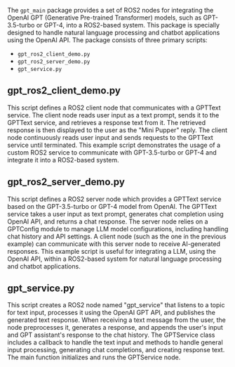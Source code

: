 The `gpt_main` package provides a set of ROS2 nodes for integrating the OpenAI GPT (Generative Pre-trained Transformer) models, such as GPT-3.5-turbo or GPT-4, into a ROS2-based system. This package is specially designed to handle natural language processing and chatbot applications using the OpenAI API. The package consists of three primary scripts:

- `gpt_ros2_client_demo.py`
- `gpt_ros2_server_demo.py`
- `gpt_service.py`

## gpt_ros2_client_demo.py

This script defines a ROS2 client node that communicates with a GPTText service. The client node reads user input as a text prompt, sends it to the GPTText service, and retrieves a response text from it. The retrieved response is then displayed to the user as the "Mini Pupper" reply. The client node continuously reads user input and sends requests to the GPTText service until terminated. This example script demonstrates the usage of a custom ROS2 service to communicate with GPT-3.5-turbo or GPT-4 and integrate it into a ROS2-based system.

## gpt_ros2_server_demo.py

This script defines a ROS2 server node which provides a GPTText service based on the GPT-3.5-turbo or GPT-4 model from OpenAI. The GPTText service takes a user input as text prompt, generates chat completion using OpenAI API, and returns a chat response. The server node relies on a GPTConfig module to manage LLM model configurations, including handling chat history and API settings. A client node (such as the one in the previous example) can communicate with this server node to receive AI-generated responses. This example script is useful for integrating a LLM, using the OpenAI API, within a ROS2-based system for natural language processing and chatbot applications.

## gpt_service.py

This script creates a ROS2 node named "gpt_service" that listens to a topic for text input, processes it using the OpenAI GPT API, and publishes the generated text response. When receiving a text message from the user, the node preprocesses it, generates a response, and appends the user's input and GPT assistant's response to the chat history. The GPTService class includes a callback to handle the text input and methods to handle general input processing, generating chat completions, and creating response text. The main function initializes and runs the GPTService node.

